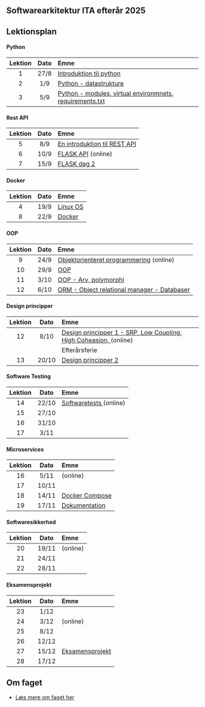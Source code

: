 ## Softwarearkitektur ITA efterår 2025    

## Lektionsplan

#### Python
| Lektion |    Dato    |       Emne                            |
|:-----:|:---------:|:----------------------------------------------------------|
|    1    |    27/8    | [Introduktion til python](lessons/py_intro_1.md)                |
|    2    |    1/9     | [Python - datastrukture](lessons/py_intro_2.md)                 |
|    3    |     5/9    | [Python - modules, virtual environmnets, requirements.txt](lessons/py_intro_3.md)|



#### Rest API
| Lektion |    Dato    |       Emne                            |
|:-----:|:---------:|:----------------------------------------------------------|
|    5    |     8/9    | [En introduktion til REST API](lessons/introduktion_til_rest_api.md)|
|    6    |    10/9    | [FLASK API](lessons/flask.md) (online)|
|    7    |      15/9  | [FLASK dag 2](lessons/flask_2.md)           |



#### Docker
| Lektion |    Dato    |       Emne                            |
|:-----:|:---------:|:----------------------------------------------------------|
|    4    |      19/9  | [Linux OS](materialer/docker1/docker_1.md)|
|    8    |      22/9  | [Docker](materialer/docker2/docker_2.md)|


#### OOP
| Lektion |    Dato    |       Emne                            |
|:-----:|:---------:|:----------------------------------------------------------|
|9|24/9|[Objektorienteret programmering](lessons/oop_1.md) (online)|
|   10    |     29/9   | [OOP](lessons/oop_2.md)  |
|   11    |      3/10  | [OOP - Arv, polymorphi](lessons/oop_2.md) |
|   12    |     6/10   | [ORM - Object relational manager - Databaser](lessons/oop_2.md) |

#### Design principper
| Lektion |    Dato    |       Emne                            |
|:-----:|:---------:|:----------------------------------------------------------|
|   12    |    8/10    | [Design principper 1 - SRP, Low Coupling, High Coheasion, ](lessons/design_principper_1.md)  (online)|
|||Efterårsferie|
|   13    |    20/10   | [Design principper 2](lessons/ses11.md) |

#### Software Testing
| Lektion |    Dato    |       Emne                            |
|:-----:|:---------:|:----------------------------------------------------------|
|   14    |     22/10  | [Softwaretests ](lessons/testing_1.md) (online) |
|   15    |     27/10  | [](lessons/ses10.md) |
|   16    |     31/10  | [](lessons/ses10.md) |
|   17    |     3/11   | [](lessons/ses10.md) |


#### Microservices
| Lektion |    Dato    |       Emne                            |
|:-----:|:---------:|:----------------------------------------------------------|
|   16    |      5/11  | [](lessons/ses10.md) (online) |
|   17    |     10/11  | [](lessons/ses10.md)  |
|   18    |     14/11  | [Docker Compose](materialer/docker3/docker_3.md) |
|   19    |     17/11  | [Dokumentation ](lessons/ses10.md)  |


#### Softwaresikkerhed
| Lektion |    Dato    |       Emne                            |
|:-----:|:---------:|:----------------------------------------------------------|
|   20    |     19/11       | [](lessons/ses10.md) (online)  |
|   21    |     24/11       | [](lessons/ses10.md)  |
|   22    |     28/11       | [](lessons/ses10.md)  |



#### Eksamensprojekt
| Lektion |    Dato    |       Emne                            |
|:-----:|:---------:|:----------------------------------------------------------|
|   23    |      1/12       | [](lessons/ses10.md)  |
|   24    |     3/12       | [](lessons/ses10.md) (online)  |
|   25    |     8/12       | [](lessons/ses10.md)  |
|   26    |     12/12       | [](lessons/ses10.md)  |
|   27    |     15/12|      [Eksamensprojekt ](lessons/ses10.md)  |
|   28    |     17/12       | [](lessons/ses10.md)  |

## Om faget
* [Læs mere om faget her](formalia/about_this_elective.md)
